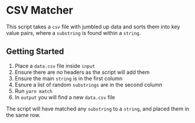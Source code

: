 # CSV Matcher

This script takes a `csv` file with jumbled up data and sorts them into key value pairs, where a `substring` is found within a `string`.

## Getting Started

1. Place a `data.csv` file inside `input`
2. Ensure there are no headers as the script will add them
3. Ensure the main `string` is in the first column
4. Esnure a list of random `substrings` are in the second column
5. Run `yarn match`
6. In `output` you will find a new `data.csv` file

The script will have matched any `substring` to a `string`, and placed them in the same row.